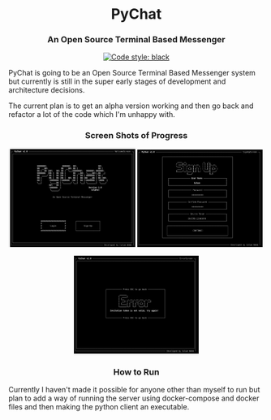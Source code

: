 <h1 align="center"> PyChat </h1>
<h3 align="center">An Open Source Terminal Based Messenger</h3>
<p align="center">
<a href="https://github.com/ambv/black"><img alt="Code style: black" src="https://img.shields.io/badge/code%20style-black-000000.svg"></a>
</p>


PyChat is going to be an Open Source Terminal Based Messenger system but currently is still in the super early stages of development and architecture decisions.

The current plan is to get an alpha version working and then go back and refactor a lot of the code which I'm unhappy with.

<h3 align="center"> Screen Shots of Progress </h3>
<p align="center">
  <img src="https://github.com/calumpwebb/PyChat/blob/master/img/screenshots/WelcomeScreen.png" width="49%" title="WelcomeScreen">
  <img src="https://github.com/calumpwebb/PyChat/blob/master/img/screenshots/SignUpScreen.png" width="49%" title="SignUpScreen">
</p>
<p align="center">
  <img src="https://github.com/calumpwebb/PyChat/blob/master/img/screenshots/ErrorScreen.png" width="49%" title="LoginScreen">
</p>

<h3 align="center"> How to Run </h3>
Currently I haven't made it possible for anyone other than myself to run but plan to add a way of running the server using docker-compose and docker files and then making the python client an executable.
